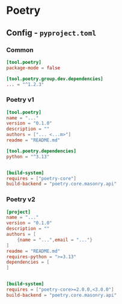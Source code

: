 # Poetry

## Config - `pyproject.toml`

### Common

```toml
[tool.poetry]
package-mode = false

[tool.poetry.group.dev.dependencies]
... = "^1.2.3"
```

### Poetry v1

```toml
[tool.poetry]
name = "..."
version = "0.1.0"
description = ""
authors = ["... <...m>"]
readme = "README.md"

[tool.poetry.dependencies]
python = "^3.13"


[build-system]
requires = ["poetry-core"]
build-backend = "poetry.core.masonry.api"
```

### Poetry v2

```toml
[project]
name = "..."
version = "0.1.0"
description = ""
authors = [
    {name = "...",email = "..."}
]
readme = "README.md"
requires-python = ">=3.13"
dependencies = [
]


[build-system]
requires = ["poetry-core>=2.0.0,<3.0.0"]
build-backend = "poetry.core.masonry.api"
```
